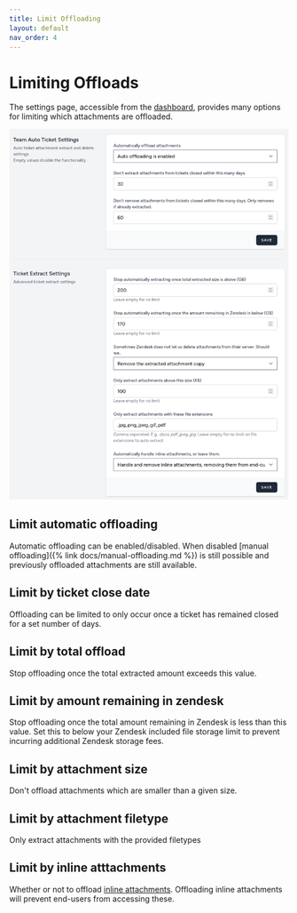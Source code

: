 ```yaml
---
title: Limit Offloading
layout: default
nav_order: 4
---
```


# Limiting Offloads

The settings page, accessible from the [dashboard](https://zd-external-attachment-storage.eh7p.com/dashboard), provides many options for limiting which attachments are offloaded.

![Image](/assets/images/docs/limit-offload/ticket-settings.png)

## Limit automatic offloading

Automatic offloading can be enabled/disabled. When disabled [manual offloading]({% link docs/manual-offloading.md %}) is still possible and previously offloaded attachments are still available.

## Limit by ticket close date

Offloading can be limited to only occur once a ticket has remained closed for a set number of days.

## Limit by total offload

Stop offloading once the total extracted amount exceeds this value.

## Limit by amount remaining in zendesk

Stop offloading once the total amount remaining in Zendesk is less than this value. Set this to below your Zendesk included file storage limit to prevent incurring additional Zendesk storage fees.

## Limit by attachment size

Don't offload attachments which are smaller than a given size.

## Limit by attachment filetype

Only extract attachments with the provided filetypes

## Limit by inline atttachments

Whether or not to offload [inline attachments](https://support.zendesk.com/hc/en-us/articles/4408832757146-Enabling-attachments-in-tickets). Offloading inline attachments will prevent end-users from accessing these.